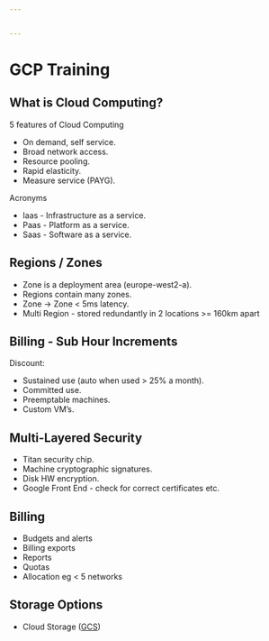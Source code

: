 ```yaml
---


---
```


<h1 id="gcp-training">GCP Training</h1>
<h2 id="what-is-cloud-computing">What is Cloud Computing?</h2>
<p>5 features of Cloud Computing</p>
<ul>
<li>On demand, self service.</li>
<li>Broad network access.</li>
<li>Resource pooling.</li>
<li>Rapid elasticity.</li>
<li>Measure service (PAYG).</li>
</ul>
<p>Acronyms</p>
<ul>
<li>Iaas - Infrastructure as a service.</li>
<li>Paas - Platform as a service.</li>
<li>Saas - Software as a service.</li>
</ul>
<h2 id="regions--zones">Regions / Zones</h2>
<ul>
<li>Zone is a deployment area (europe-west2-a).</li>
<li>Regions contain many zones.</li>
<li>Zone -&gt; Zone &lt; 5ms latency.</li>
<li>Multi Region - stored redundantly in 2 locations &gt;= 160km apart</li>
</ul>
<h2 id="billing---sub-hour-increments">Billing - Sub Hour Increments</h2>
<p>Discount:</p>
<ul>
<li>Sustained use (auto when used &gt; 25% a month).</li>
<li>Committed use.</li>
<li>Preemptable machines.</li>
<li>Custom VM’s.</li>
</ul>
<h2 id="multi-layered-security">Multi-Layered Security</h2>
<ul>
<li>Titan security chip.</li>
<li>Machine cryptographic signatures.</li>
<li>Disk HW encryption.</li>
<li>Google Front End - check for correct certificates etc.</li>
</ul>
<h2 id="billing">Billing</h2>
<ul>
<li>Budgets and alerts</li>
<li>Billing exports</li>
<li>Reports</li>
<li>Quotas</li>
<li>Allocation eg &lt; 5 networks</li>
</ul>
<h2 id="storage-options">Storage Options</h2>
<ul>
<li>Cloud Storage (<a href="GCS">GCS</a>)</li>
</ul>

